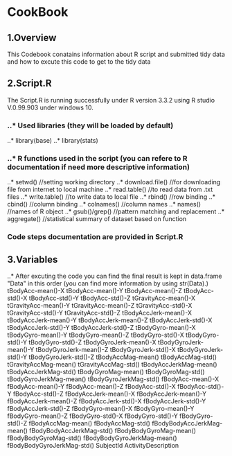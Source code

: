 # CookBook
## 1.Overview
This Codebook conatains information about R script and submitted tidy data and how to excute this code to get to the tidy data

## 2.Script.R
The Script.R is running successfully under R version 3.3.2 using R studio V.0.99.903 under windows 10.
### ..* Used libraries (they will be loaded by default)
..* library(base)
..* library(stats)
### ..* R functions used in the script (you can refere to R documentation if need more descriptive information)
..* setwd()         //setting working directory
..* download.file() //for downloading file from internet to local machine
..* read.table()    //to read data from .txt files
..* write.table()   //to write data to local file
..* rbind()         //row binding
..* cbind()         //column binding
..* colnames()      //column names
..* names()         //names of R object
..* gsub()/grep()   //pattern matching and replacement
..* aggregate()     //statistical summary of dataset based on function

### Code steps documentation are provided in Script.R

## 3.Variables
..* After excuting the code you can find the final result is kept in data.frame "Data" in this order (you can find more information by using str(Data).)
tBodyAcc-mean()-X 
tBodyAcc-mean()-Y
tBodyAcc-mean()-Z
tBodyAcc-std()-X
tBodyAcc-std()-Y
tBodyAcc-std()-Z
tGravityAcc-mean()-X
tGravityAcc-mean()-Y
tGravityAcc-mean()-Z
tGravityAcc-std()-X
tGravityAcc-std()-Y
tGravityAcc-std()-Z
tBodyAccJerk-mean()-X
tBodyAccJerk-mean()-Y
tBodyAccJerk-mean()-Z
tBodyAccJerk-std()-X
tBodyAccJerk-std()-Y
tBodyAccJerk-std()-Z
tBodyGyro-mean()-X
tBodyGyro-mean()-Y
tBodyGyro-mean()-Z
tBodyGyro-std()-X
tBodyGyro-std()-Y
tBodyGyro-std()-Z
tBodyGyroJerk-mean()-X
tBodyGyroJerk-mean()-Y
tBodyGyroJerk-mean()-Z
tBodyGyroJerk-std()-X
tBodyGyroJerk-std()-Y
tBodyGyroJerk-std()-Z
tBodyAccMag-mean()
tBodyAccMag-std()
tGravityAccMag-mean()
tGravityAccMag-std()
tBodyAccJerkMag-mean()
tBodyAccJerkMag-std()
tBodyGyroMag-mean()
tBodyGyroMag-std()
tBodyGyroJerkMag-mean()
tBodyGyroJerkMag-std()
fBodyAcc-mean()-X
fBodyAcc-mean()-Y
fBodyAcc-mean()-Z
fBodyAcc-std()-X
fBodyAcc-std()-Y
fBodyAcc-std()-Z
fBodyAccJerk-mean()-X
fBodyAccJerk-mean()-Y
fBodyAccJerk-mean()-Z
fBodyAccJerk-std()-X
fBodyAccJerk-std()-Y
fBodyAccJerk-std()-Z
fBodyGyro-mean()-X
fBodyGyro-mean()-Y
fBodyGyro-mean()-Z
fBodyGyro-std()-X
fBodyGyro-std()-Y
fBodyGyro-std()-Z
fBodyAccMag-mean()
fBodyAccMag-std()
fBodyBodyAccJerkMag-mean()
fBodyBodyAccJerkMag-std()
fBodyBodyGyroMag-mean()
fBodyBodyGyroMag-std()
fBodyBodyGyroJerkMag-mean()
fBodyBodyGyroJerkMag-std()
SubjectId
ActivityDescription
